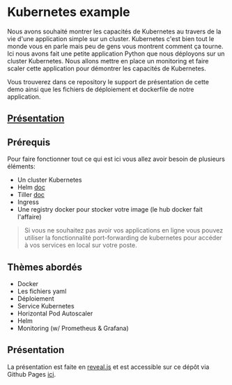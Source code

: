 # Kubernetes example

Nous avons souhaité montrer les capacités de Kubernetes au travers de la vie d'une application simple sur un cluster. Kubernetes c'est bien tout le monde vous en parle mais peu de gens vous montrent comment ça tourne. Ici nous avons fait une petite application Python que nous déployons sur un cluster Kubernetes. Nous allons mettre en place un monitoring et faire scaler cette application pour démontrer les capacités de Kubernetes.

Vous trouverez dans ce repository le support de présentation de cette demo ainsi que les fichiers de déploiement et dockerfile de notre application. 

## [Présentation](https://ouidou.github.io/kubernetes-example/docs)

## Prérequis

Pour faire fonctionner tout ce qui est ici vous allez avoir besoin de plusieurs éléments:

* Un cluster Kubernetes
* Helm [doc](https://helm.sh/docs/install/)
* Tiller [doc](https://helm.sh/docs/install/#easy-in-cluster-installation)
* Ingress
* Une registry docker pour stocker votre image (le hub docker fait l'affaire)

> Si vous ne souhaitez pas avoir vos applications en ligne vous pouvez utiliser la fonctionnalité port-forwarding de kubernetes pour accéder à vos services en local sur votre poste.

## Thèmes abordés

* Docker
* Les fichiers yaml
* Déploiement
* Service Kubernetes
* Horizontal Pod Autoscaler
* Helm
* Monitoring (w/ Prometheus & Grafana)

## Présentation

La présentation est faite en [reveal.js](https://revealjs.com/#/) et est accessible sur ce dépôt via Github Pages [ici](https://ouidou.github.io/kubernetes-example/docs).
